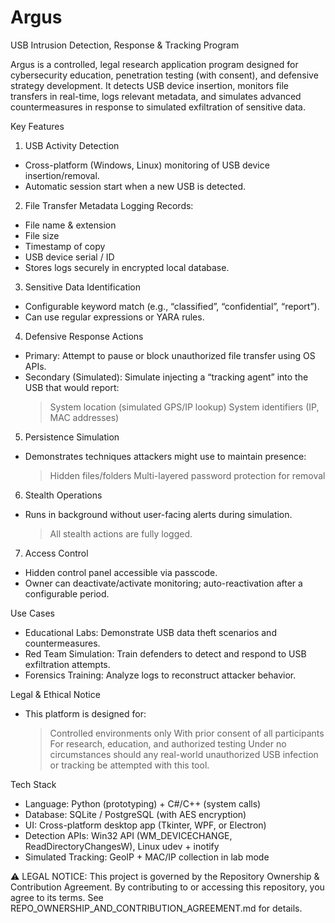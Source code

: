 # Argus
USB Intrusion Detection, Response & Tracking Program


Argus is a controlled, legal research application program designed for cybersecurity education, penetration testing (with consent), and defensive strategy development. It detects USB device insertion, monitors file transfers in real-time, logs relevant metadata, and simulates advanced countermeasures in response to simulated exfiltration of sensitive data.

Key Features
1. USB Activity Detection
- Cross-platform (Windows, Linux) monitoring of USB device insertion/removal.
- Automatic session start when a new USB is detected.

2. File Transfer Metadata Logging
Records:
  - File name & extension
  - File size
  - Timestamp of copy
  - USB device serial / ID
  - Stores logs securely in encrypted local database.

3. Sensitive Data Identification
- Configurable keyword match (e.g., “classified”, “confidential”, “report”).
- Can use regular expressions or YARA rules.

4. Defensive Response Actions
- Primary: Attempt to pause or block unauthorized file transfer using OS APIs.
- Secondary (Simulated): Simulate injecting a “tracking agent” into the USB that would report:
  > System location (simulated GPS/IP lookup)
  > System identifiers (IP, MAC addresses)

5. Persistence Simulation
- Demonstrates techniques attackers might use to maintain presence:
  > Hidden files/folders
  > Multi-layered password protection for removal

6. Stealth Operations
- Runs in background without user-facing alerts during simulation.
  > All stealth actions are fully logged.

7. Access Control
- Hidden control panel accessible via passcode.
- Owner can deactivate/activate monitoring; auto-reactivation after a configurable period.

Use Cases
- Educational Labs: Demonstrate USB data theft scenarios and countermeasures.
- Red Team Simulation: Train defenders to detect and respond to USB exfiltration attempts.
- Forensics Training: Analyze logs to reconstruct attacker behavior.

Legal & Ethical Notice
- This platform is designed for:
   > Controlled environments only
   > With prior consent of all participants
   > For research, education, and authorized testing
   > Under no circumstances should any real-world unauthorized USB infection or tracking be attempted with this tool.

Tech Stack
- Language: Python (prototyping) + C#/C++ (system calls)
- Database: SQLite / PostgreSQL (with AES encryption)
- UI: Cross-platform desktop app (Tkinter, WPF, or Electron)
- Detection APIs: Win32 API (WM_DEVICECHANGE, ReadDirectoryChangesW), Linux udev + inotify
- Simulated Tracking: GeoIP + MAC/IP collection in lab mode

⚠️ LEGAL NOTICE: This project is governed by the Repository Ownership & Contribution Agreement.
By contributing to or accessing this repository, you agree to its terms.
See REPO_OWNERSHIP_AND_CONTRIBUTION_AGREEMENT.md for details.

